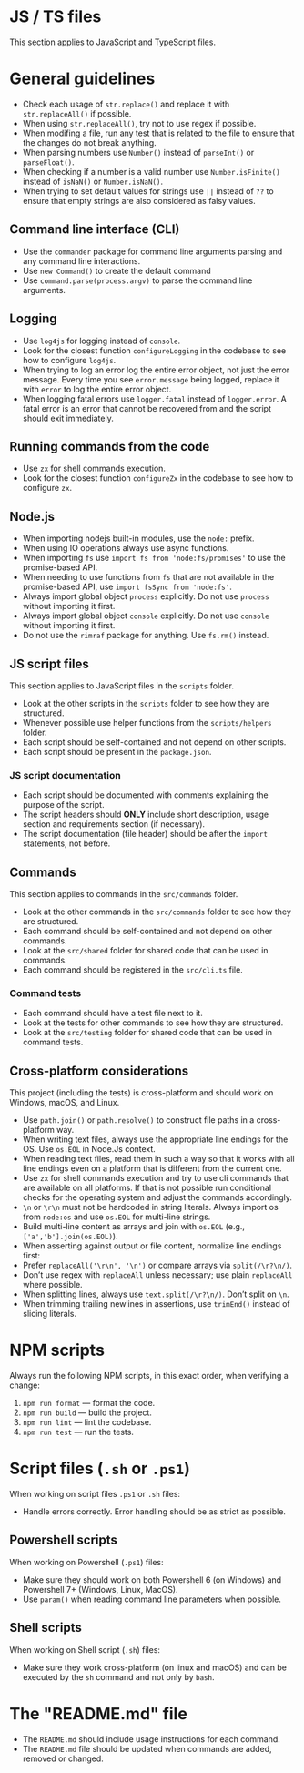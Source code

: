 # JS / TS files

This section applies to JavaScript and TypeScript files.

# General guidelines

- Check each usage of `str.replace()` and replace it with `str.replaceAll()` if possible.
- When using `str.replaceAll()`, try not to use regex if possible.
- When modifing a file, run any test that is related to the file to ensure that the changes do not break anything.
- When parsing numbers use `Number()` instead of `parseInt()` or `parseFloat()`.
- When checking if a number is a valid number use `Number.isFinite()` instead of `isNaN()` or `Number.isNaN()`.
- When trying to set default values for strings use `||` instead of `??` to ensure that empty strings are also considered as falsy values.

## Command line interface (CLI)

- Use the `commander` package for command line arguments parsing and any command line interactions.
- Use `new Command()` to create the default command
- Use `command.parse(process.argv)` to parse the command line arguments.

## Logging

- Use `log4js` for logging instead of `console`.
- Look for the closest function `configureLogging` in the codebase to see how to configure `log4js`.
- When trying to log an error log the entire error object, not just the error message. Every time you see `error.message` being logged, replace it with `error` to log the entire error object.
- When logging fatal errors use `logger.fatal` instead of `logger.error`. A fatal error is an error that cannot be recovered from and the script should exit immediately.

## Running commands from the code

- Use `zx` for shell commands execution.
- Look for the closest function `configureZx` in the codebase to see how to configure `zx`.

## Node.js

- When importing nodejs built-in modules, use the `node:` prefix.
- When using IO operations always use async functions.
- When importing `fs` use `import fs from 'node:fs/promises'` to use the promise-based API.
- When needing to use functions from `fs` that are not available in the promise-based API, use `import fsSync from 'node:fs'`.
- Always import global object `process` explicitly. Do not use `process` without importing it first.
- Always import global object `console` explicitly. Do not use `console` without importing it first.
- Do not use the `rimraf` package for anything. Use `fs.rm()` instead.

## JS script files

This section applies to JavaScript files in the `scripts` folder.

- Look at the other scripts in the `scripts` folder to see how they are structured.
- Whenever possible use helper functions from the `scripts/helpers` folder.
- Each script should be self-contained and not depend on other scripts.
- Each script should be present in the `package.json`.

### JS script documentation

- Each script should be documented with comments explaining the purpose of the script.
- The script headers should **ONLY** include short description, usage section and requirements section (if necessary).
- The script documentation (file header) should be after the `import` statements, not before.

## Commands

This section applies to commands in the `src/commands` folder.

- Look at the other commands in the `src/commands` folder to see how they are structured.
- Each command should be self-contained and not depend on other commands.
- Look at the `src/shared` folder for shared code that can be used in commands.
- Each command should be registered in the `src/cli.ts` file.

### Command tests

- Each command should have a test file next to it.
- Look at the tests for other commands to see how they are structured.
- Look at the `src/testing` folder for shared code that can be used in command tests.

## Cross-platform considerations

This project (including the tests) is cross-platform and should work on Windows, macOS, and Linux.

- Use `path.join()` or `path.resolve()` to construct file paths in a cross-platform way.
- When writing text files, always use the appropriate line endings for the OS. Use `os.EOL` in Node.Js context.
- When reading text files, read them in such a way so that it works with all line endings even on a platform that is different from the current one.
- Use `zx` for shell commands execution and try to use cli commands that are available on all platforms. If that is not possible run conditional checks for the operating system and adjust the commands accordingly.
- `\n` or `\r\n` must not be hardcoded in string literals. Always import os from `node:os` and use `os.EOL` for multi-line strings.
- Build multi-line content as arrays and join with `os.EOL` (e.g., `['a','b'].join(os.EOL)`).
- When asserting against output or file content, normalize line endings first:
- Prefer `replaceAll('\r\n', '\n')` or compare arrays via `split(/\r?\n/)`.
- Don’t use regex with `replaceAll` unless necessary; use plain `replaceAll` where possible.
- When splitting lines, always use `text.split(/\r?\n/)`. Don’t split on `\n`.
- When trimming trailing newlines in assertions, use `trimEnd()` instead of slicing literals.

# NPM scripts

Always run the following NPM scripts, in this exact order, when verifying a change:

1. `npm run format` — format the code.
2. `npm run build` — build the project.
3. `npm run lint` — lint the codebase.
4. `npm run test` — run the tests.

# Script files (`.sh` or `.ps1`)

When working on script files `.ps1` or `.sh` files:

- Handle errors correctly. Error handling should be as strict as possible.

## Powershell scripts

When working on Powershell (`.ps1`) files:

- Make sure they should work on both Powershell 6 (on Windows) and Powershell 7+ (Windows, Linux, MacOS).
- Use `param()` when reading command line parameters when possible.

## Shell scripts

When working on Shell script (`.sh`) files:

- Make sure they work cross-platform (on linux and macOS) and can be executed by the `sh` command and not only by `bash`.

# The "README.md" file

- The `README.md` should include usage instructions for each command.
- The `README.md` file should be updated when commands are added, removed or changed.
